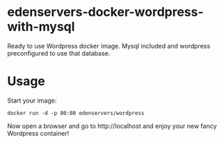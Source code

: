 edenservers-docker-wordpress-with-mysql
======================

Ready to use Wordpress docker image. Mysql included and wordpress preconfigured to use that database.

Usage
======================

Start your image:

	docker run -d -p 80:80 edenservers/wordpress

Now open a browser and go to http://localhost and enjoy your new fancy Wordpress container!
